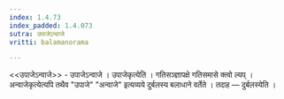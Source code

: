 ```yaml
---
index: 1.4.73
index_padded: 1.4.073
sutra: उपाजेऽन्वाजे
vritti: balamanorama

---
```

<<उपाजेऽन्वाजे>> - उपाजेऽन्वाजे । उपाजेकृत्येति । गतिसञ्ज्ञापक्षे गतिसमासे क्त्वो ल्यप् । अन्वाजेकृत्येत्यपि तथैव "उपाजे" "अन्वाजे" इत्यव्यये दुर्बलस्य बलाधाने वर्तेते । तदाह — दुर्बलस्येति । 